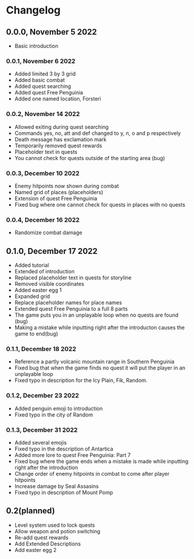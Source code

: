 # Changelog

## 0.0.0, November 5 2022

- Basic introduction

### 0.0.1, November 6 2022

- Added limited 3 by 3 grid
- Added basic combat
- Added quest searching
- Added quest Free Penguinia
- Added one named location, Forsteri

### 0.0.2, November 14 2022

- Allowed exiting during quest searching
- Commands yes, no, att and def changed to y, n, o and p respectively
- Death message has exclamation mark
- Temporarily removed quest rewards
- Placeholder text in quests
- You cannot check for quests outside of the starting area (bug)

### 0.0.3, December 10 2022

- Enemy hitpoints now shown during combat
- Named grid of places (placeholders)
- Extension of quest Free Penguinia
- Fixed bug where one cannot check for quests in places with no quests

### 0.0.4, December 16 2022

- Randomize combat damage

## 0.1.0, December 17 2022

- Added tutorial
- Extended of introduction
- Replaced placeholder text in quests for storyline
- Removed visible coordinates
- Added easter egg 1
- Expanded grid
- Replace placeholder names for place names
- Extended quest Free Penguinia to a full 8 parts
- The game puts you in an unplayable loop when no quests are found (bug)
- Making a mistake while inputting right after the introducton causes the game to end(bug)

### 0.1.1, December 18 2022

- Reference a partly volcanic mountain range in Southern Penguinia
- Fixed bug that when the game finds no quest it will put the player in an unplayable loop
- Fixed typo in description for the Icy Plain, Fik, Random.

### 0.1.2, December 23 2022

- Added penguin emoji to introduction
- Fixed typo in the city of Random

### 0.1.3, December 31 2022

- Added several emojis
- Fixed typo in the description of Antartica
- Added more lore to quest Free Penguinia: Part 7
- Fixed bug where the game ends when a mistake is made while inputting right after the introduction
- Change order of enemy hitpoints in combat to come after player hitpoints
- Increase damage by Seal Assasins
- Fixed typo in description of Mount Pomp

## 0.2(planned)

- Level system used to lock quests
- Allow weapon and potion switching
- Re-add quest rewards
- Add Extended Descriptions
- Add easter egg 2
